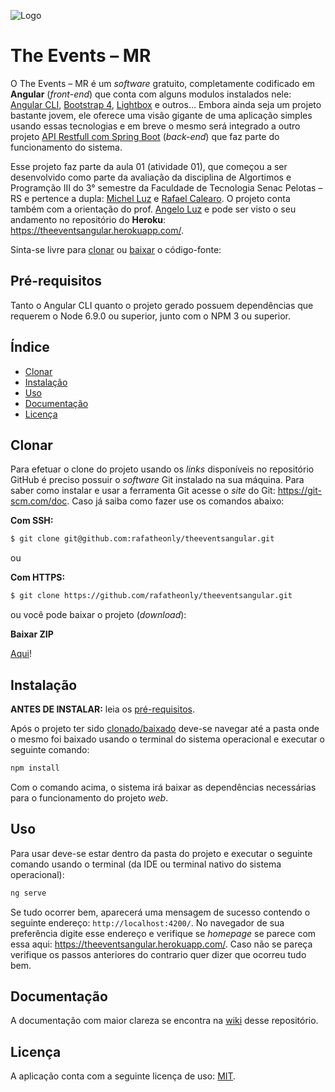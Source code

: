 ![Logo](https://image.ibb.co/i3JS8n/The_Events_MR_1.png)

# The Events – MR

O The Events – MR é um *software* gratuito, completamente codificado em **Angular** (*front-end*) que conta com alguns modulos instalados nele: [Angular CLI](https://cli.angular.io/), [Bootstrap 4](https://getbootstrap.com/), [Lightbox](http://lokeshdhakar.com/projects/lightbox2/) e outros... Embora ainda seja um projeto bastante jovem, ele oferece uma visão gigante de uma aplicação simples usando essas tecnologias e em breve o mesmo será integrado a outro projeto [API Restfull com Spring Boot](http://teste.com.br) (*back-end*) que faz parte do funcionamento do sistema.

Esse projeto faz parte da aula 01 (atividade 01), que começou a ser desenvolvido como parte da avaliação da disciplina de Algortimos e Programção III do 3° semestre da Faculdade de Tecnologia Senac Pelotas – RS e pertence a dupla: [Michel Luz](https://github.com/mortalisnoia) e [Rafael Calearo](https://github.com/rafatheonly). O projeto conta também com a orientação do prof. [Angelo Luz](https://github.com/angelogluz) e pode ser visto o seu andamento no repositório do **Heroku**: <https://theeventsangular.herokuapp.com/>. 

Sinta-se livre para [clonar](#clonar) ou [baixar](#clonar) o código-fonte:

## Pré-requisitos

Tanto o Angular CLI quanto o projeto gerado possuem dependências que requerem o Node 6.9.0 ou superior, junto com o NPM 3 ou superior.

## Índice

* [Clonar](#clonar)
* [Instalação](#instalação)
* [Uso](#uso)
* [Documentação](#documentação)
* [Licença](#licença)

## Clonar

Para efetuar o clone do projeto usando os *links* disponíveis no repositório GitHub é preciso possuir o *software* Git instalado na sua máquina. Para saber como instalar e usar a ferramenta Git acesse o *site* do Git: <https://git-scm.com/doc>. Caso já saiba como fazer use os comandos abaixo:

**Com SSH:**

```bash
$ git clone git@github.com:rafatheonly/theeventsangular.git
```

ou 

**Com HTTPS:**

```bash
$ git clone https://github.com/rafatheonly/theeventsangular.git
```

ou você pode baixar o projeto (*download*):

**Baixar ZIP**

[Aqui](https://github.com/rafatheonly/theeventsangular/archive/master.zip)!

## Instalação

**ANTES DE INSTALAR:** leia os [pré-requisitos](#pre-requisitos).

Após o projeto ter sido [clonado/baixado](#clonar) deve-se navegar até a pasta onde o mesmo foi baixado usando o terminal do sistema operacional e executar o seguinte comando:

```bash
npm install
```

Com o comando acima, o sistema irá baixar as dependências necessárias para o funcionamento do projeto *web*.

## Uso

Para usar deve-se estar dentro da pasta do projeto e executar o seguinte comando usando o terminal (da IDE ou terminal nativo do sistema operacional):

```bash
ng serve
```

Se tudo ocorrer bem, aparecerá uma mensagem de sucesso contendo o seguinte endereço: `http://localhost:4200/`. No navegador de sua preferência digite esse endereço e verifique se *homepage* se parece com essa aqui: <https://theeventsangular.herokuapp.com/>. Caso não se pareça verifique os passos anteriores do contrario quer dizer que ocorreu tudo bem.

## Documentação

A documentação com maior clareza se encontra na [wiki](https://github.com/rafatheonly/theeventsangular/wiki) desse repositório.

## Licença

A aplicação conta com a seguinte licença de uso: [MIT](https://opensource.org/licenses/MIT).
